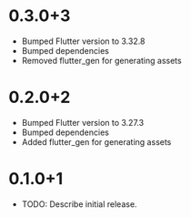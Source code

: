 # 0.3.0+3
- Bumped Flutter version to 3.32.8
- Bumped dependencies
- Removed flutter_gen for generating assets

# 0.2.0+2
- Bumped Flutter version to 3.27.3
- Bumped dependencies
- Added flutter_gen for generating assets

# 0.1.0+1

- TODO: Describe initial release.
